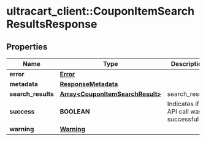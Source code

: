 # ultracart_client::CouponItemSearchResultsResponse

## Properties
Name | Type | Description | Notes
------------ | ------------- | ------------- | -------------
**error** | [**Error**](Error.md) |  | [optional] 
**metadata** | [**ResponseMetadata**](ResponseMetadata.md) |  | [optional] 
**search_results** | [**Array&lt;CouponItemSearchResult&gt;**](CouponItemSearchResult.md) | search_results | [optional] 
**success** | **BOOLEAN** | Indicates if API call was successful | [optional] 
**warning** | [**Warning**](Warning.md) |  | [optional] 


